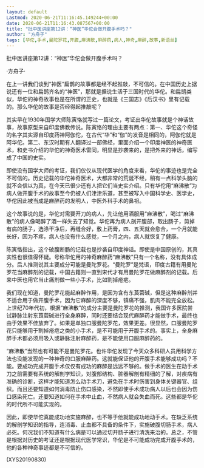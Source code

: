 ```yaml
---
layout: default
Lastmod: 2020-06-21T11:16:45.149244+00:00
date: 2020-06-21T11:16:43.087567+00:00
title: "批中医讲座第12讲：“神医”华佗会做开腹手术吗？"
author: "方舟子"
tags: [华佗,手术,曼陀罗花,开腹,麻沸散,麻醉药,病人,神奇,麻醉,故事,新语丝]
---
```


批中医讲座第12讲：“神医”华佗会做开腹手术吗？

·方舟子·

在上一讲我们谈到“神医”扁鹊的故事都是经不起推敲，不可信的。在中国历史上据说还有一位和扁鹊齐名的“神医”，那就是据说生活于三国时代的华佗。和扁鹊类似，华佗的神奇故事也是在所谓的正史，也就是《三国志》《后汉书》里有记载的。那么华佗的故事是否经得起推敲呢？

其实早在1930年国学大师陈寅恪就写过一篇论文，考证出华佗故事就是个神话故事，故事原型来自印度佛教传说。陈寅恪的理由主要有两点：第一、华佗这个奇怪的名字其实源自印度药神阿伽佗，在古代“华”和“伽”的发音是相同的，阿伽佗就是阿华佗。第二、东汉时期有人翻译过一部佛经，里面介绍一个印度神医的神奇医术，和史书介绍的华佗的神奇医术雷同，明显是抄袭来的，是把外来的神话，编写成了中国的史实。

即使没有国学大师的考证，我们仅仅从现代医学的角度来看，华佗的事迹也是完全不可信的。历史记载的华佗神奇医术，大都非常的荒诞不经，稍有一点科学头脑的就不会信以为真，在今天已很少还有人把它们当史实介绍。只有华佗用“麻沸散”为病人做开腹手术的故事至今仍被人们津津乐道，甚至被写入中国科学史、医学史，华佗因此被当成是麻醉药的发明人，中医外科手术的鼻祖。

这个故事说的是，华佗对需要开刀的病人，先让他用酒服用“麻沸散”，喝过“麻沸散”的病人像喝醉了酒一样失去了知觉。华佗再为病人剖开腹部，取出肠子，剪掉有病的肠子，选涤干净后，再缝合好，敷上药膏，四、五天就会愈合，一个月就能长好，因为不疼，病人也没有什么感觉，一个月之内，病人就恢复了健康。

陈寅恪指出，这个破腹断肠的记载也是抄袭自印度神话。即使是中国原创的，其真实性也很值得怀疑。号称华佗用的神奇麻醉药“麻沸散”只有一个名称，没有具体成分。后人推测说其主要成分可能是曼陀罗花。“曼陀罗”是梵语，印度古籍有用曼陀罗花当麻醉剂的记载，中国古籍则一直到宋代才有用曼陀罗花做麻醉剂的记载。后来中医也用它当止痛剂做一些小手术，比如割掉疮疤。

我们现在知道，曼陀罗花能起麻醉作用，是因为含有东莨菪碱，但是这种麻醉剂并不适合用于做开腹手术，因为它麻醉的深度不够，镇痛不强，肌肉不能完全放松。上世纪70年代初，根据“麻沸散”的成分主要是曼陀罗花的推测，我国许多医院尝试静脉注射东莨菪碱进行全身麻醉，同时还要结合现代麻醉药才能做手术，最终也由于效果不佳放弃了。如果是单独口服曼陀罗花，效果更差。很显然，口服曼陀罗花只能够用于割掉疮疤之类的小手术，是不可能用于开腹手术的。事实上，全身麻醉手术都必须用吸入或静脉注射麻醉药，是不能使用口服麻醉药的。

“麻沸散”当然也有可能不是曼陀罗花。也许华佗发现了今天众多科研人员用科学方法也没能发现的一种神奇的口服麻醉药。这就能保证他的开腹手术能够成功吗？不能。要成功完成开腹手术仅仅有成功的麻醉是远远不够的。做手术的医生在动手术刀之前需要有系统的解剖学知识，对腹部结构、脏器解剖有精细的了解，对疾病有准确的诊断，这样才能知道怎么动手术刀，避免在手术时伤害到身体关键器官、组织。而且还要知道如何消毒防止伤口感染，不然即使手术成功病人以后也会因为伤口感染死亡。还要知道如何在手术中止血，不然病人就会失血而死。这些都是华佗的时代所不可能实现的。

因此，即使华佗真能成功地实施麻醉，也不等于他就能成功地动手术。在缺乏系统的解剖学知识的指导，连消毒、止血都不具备的条件下，实施破腹切肠手术，病人必死。何况我们不知道有什么病是可以通过切开肠子进行清洗来治的。总之，不管是根据对历史的考证还是根据现代医学常识，华佗是不可能成功完成开腹手术的，他的各种神奇事迹都是不可信的。

(XYS20190830)

